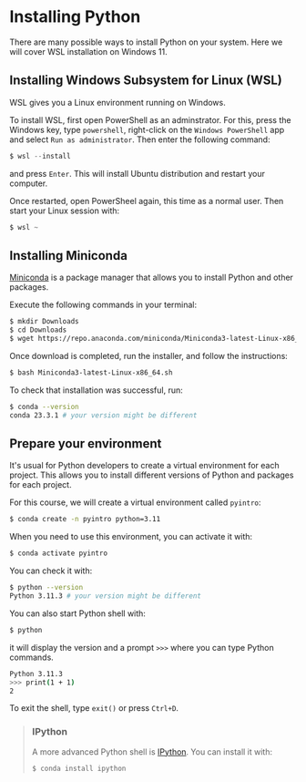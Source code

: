 # Installing Python

There are many possible ways to install Python on your system.
Here we will cover WSL installation on Windows 11.

## Installing Windows Subsystem for Linux (WSL)

WSL gives you a Linux environment running on Windows.

To install WSL, first open PowerShell as an adminstrator. For this, press the Windows key, type `powershell`, right-click on the `Windows PowerShell` app and select `Run as administrator`. Then enter the following command:

```powershell
$ wsl --install
```

and press `Enter`. This will install Ubuntu distribution and restart your computer.

Once restarted, open PowerSheel again, this time as a normal user. Then start your Linux session with:

```powershell
$ wsl ~
```

## Installing Miniconda

[Miniconda](https://docs.conda.io/en/latest/miniconda.html) is a package manager that allows you to install Python and other packages.

Execute the following commands in your terminal:

```sh
$ mkdir Downloads
$ cd Downloads
$ wget https://repo.anaconda.com/miniconda/Miniconda3-latest-Linux-x86_64.sh
```

Once download is completed, run the installer, and follow the instructions:

```sh
$ bash Miniconda3-latest-Linux-x86_64.sh
```

To check that installation was successful, run:

```sh
$ conda --version
conda 23.3.1 # your version might be different
```

## Prepare your environment

It's usual for Python developers to create a virtual environment for each project. This allows you to install different versions of Python and packages for each project.

For this course, we will create a virtual environment called `pyintro`:

```sh
$ conda create -n pyintro python=3.11
```

When you need to use this environment, you can activate it with:

```sh
$ conda activate pyintro
```

You can check it with:

```sh
$ python --version
Python 3.11.3 # your version might be different
```

You can also start Python shell with:

```sh
$ python
```

it will display the version and a prompt `>>>` where you can type Python commands.

```sh
Python 3.11.3
>>> print(1 + 1)
2
```

To exit the shell, type `exit()` or press `Ctrl+D`.

> ### IPython
>
> A more advanced Python shell is [IPython](https://ipython.org/). You can install it with:
>
> ```sh
> $ conda install ipython
> ```